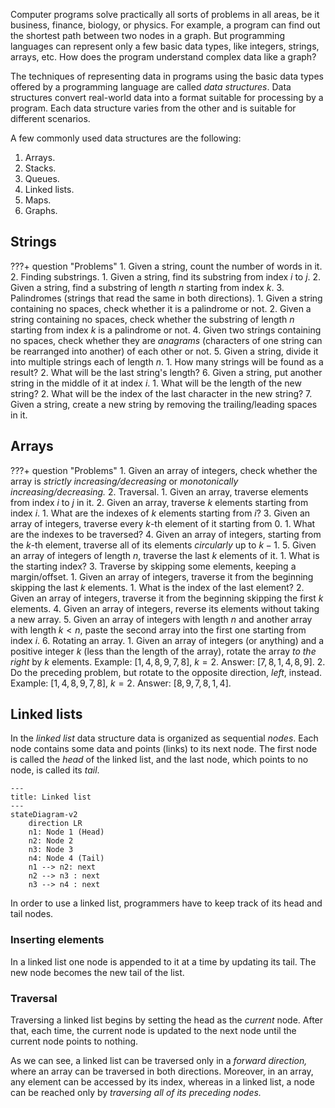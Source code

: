Computer programs solve practically all sorts of problems in all areas, be it business, finance, biology, or physics. For example, a program can find out the shortest path between two nodes in a graph. But programming languages can represent only a few basic data types, like integers, strings, arrays, etc. How does the program understand complex data like a graph?

The techniques of representing data in programs using the basic data types offered by a programming language are called _data structures_. Data structures convert real-world data into a format suitable for processing by a program. Each data structure varies from the other and is suitable for different scenarios.

A few commonly used data structures are the following:

1. Arrays.
2. Stacks.
3. Queues.
4. Linked lists.
5. Maps.
6. Graphs.

## Strings

???+ question "Problems"
    1. Given a string, count the number of words in it.
    2. Finding substrings.
        1. Given a string, find its substring from index $i$ to $j$.
        2. Given a string, find a substring of length $n$ starting from index $k$.
    3. Palindromes (strings that read the same in both directions).
        1. Given a string containing no spaces, check whether it is a palindrome or not.
        2. Given a string containing no spaces, check whether the substring of length $n$ starting from index $k$ is a palindrome or not.
    4. Given two strings containing no spaces, check whether they are _anagrams_ (characters of one string can be rearranged into another) of each other or not.
    5. Given a string, divide it into multiple strings each of length $n$.
        1. How many strings will be found as a result?
        2. What will be the last string's length?
    6. Given a string, put another string in the middle of it at index $i$.
        1. What will be the length of the new string?
        2. What will be the index of the last character in the new string?
    7. Given a string, create a new string by removing the trailing/leading spaces in it.

## Arrays

???+ question "Problems"
    1. Given an array of integers, check whether the array is _strictly increasing/decreasing_ or _monotonically increasing/decreasing._
    2. Traversal.
        1. Given an array, traverse elements from index $i$ to $j$ in it.
        2. Given an array, traverse $k$ elements starting from index $i$.
            1. What are the indexes of $k$ elements starting from $i$?
        3. Given an array of integers, traverse every $k$-th element of it starting from $0$.
            1. What are the indexes to be traversed?
        4. Given an array of integers, starting from the $k$-th element, traverse all of its elements _circularly_ up to $k - 1$.
        5. Given an array of integers of length $n$, traverse the last $k$ elements of it.
            1. What is the starting index?
    3. Traverse by skipping some elements, keeping a margin/offset.
        1. Given an array of integers, traverse it from the beginning skipping the last $k$ elements.
            1. What is the index of the last element?
        2. Given an array of integers, traverse it from the beginning skipping the first $k$ elements.
    4. Given an array of integers, reverse its elements without taking a new array.
    5. Given an array of integers with length $n$ and another array with length $k < n$, paste the second array into the first one starting from index $i$.
    6. Rotating an array.
        1. Given an array of integers (or anything) and a positive integer $k$ (less than the length of the array), rotate the array _to the right_ by $k$ elements. Example: $[1, 4, 8, 9, 7, 8]$, $k=2$. Answer: $[7, 8, 1, 4, 8, 9]$.
        2. Do the preceding problem, but rotate to the opposite direction, _left_, instead. Example: $[1, 4, 8, 9, 7, 8]$, $k=2$. Answer: $[8, 9, 7, 8, 1, 4]$.

## Linked lists

In the _linked list_ data structure data is organized as sequential _nodes_. Each node contains some data and points (links) to its next node. The first node is called the _head_ of the linked list, and the last node, which points to no node, is called its _tail_.

```mermaid
---
title: Linked list
---
stateDiagram-v2
    direction LR
    n1: Node 1 (Head)
    n2: Node 2
    n3: Node 3
    n4: Node 4 (Tail)
    n1 --> n2: next
    n2 --> n3 : next
    n3 --> n4 : next
```

In order to use a linked list, programmers have to keep track of its head and tail nodes.

### Inserting elements

In a linked list one node is appended to it at a time by updating its tail. The new node becomes the new tail of the list.

### Traversal

Traversing a linked list begins by setting the head as the _current_ node. After that, each time, the current node is updated to the next node until the current node points to nothing.

As we can see, a linked list can be traversed only in a _forward direction,_ where an array can be traversed in both directions. Moreover, in an array, any element can be accessed by its index, whereas in a linked list, a node can be reached only by _traversing all of its preceding nodes._
